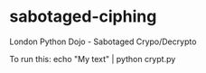 # sabotaged-ciphing
London Python Dojo - Sabotaged Crypo/Decrypto

To run this:
echo "My text" | python crypt.py
